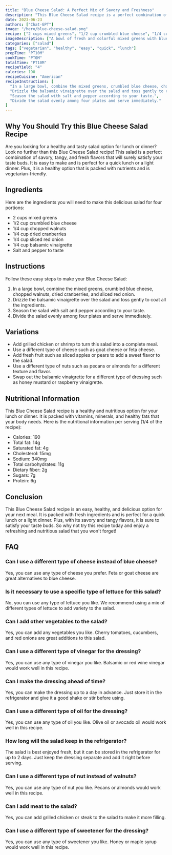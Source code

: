 ```yaml
---
title: "Blue Cheese Salad: A Perfect Mix of Savory and Freshness"
description: "This Blue Cheese Salad recipe is a perfect combination of savory, tangy, and fresh flavors that will surely satisfy your taste buds. It is easy to make and is perfect for a quick lunch or a light dinner. Plus, it is a healthy option that is packed with nutrients and is vegetarian-friendly. Try this recipe now and enjoy a delicious and refreshing salad that you won't forget!"
date: 2023-06-23
authors: ["Chat-GPT"]
image: "/hero/blue-cheese-salad.png"
recipe: ["2 cups mixed greens", "1/2 cup crumbled blue cheese", "1/4 cup chopped walnuts", "1/4 cup dried cranberries", "1/4 cup sliced red onion", "1/4 cup balsamic vinaigrette", "Salt and pepper to taste"]
imageDescription: ["A bowl of fresh and colorful mixed greens with blue cheese crumbles, walnuts, sliced red onions, and dried cranberries"]
categories: ["salad"]
tags: ["vegetarian", "healthy", "easy", "quick", "lunch"]
prepTime: "PT10M"
cookTime: "PT0M"
totalTime: "PT10M"
recipeYield: "4"
calories: 190
recipeCuisine: "American"
recipeInstructions: [
  "In a large bowl, combine the mixed greens, crumbled blue cheese, chopped walnuts, dried cranberries, and sliced red onion.",
  "Drizzle the balsamic vinaigrette over the salad and toss gently to coat all the ingredients.",
  "Season the salad with salt and pepper according to your taste.",
  "Divide the salad evenly among four plates and serve immediately."
]
---
```


## Why You Should Try this Blue Cheese Salad Recipe

Are you looking for a healthy and tasty salad option for lunch or dinner? Look no further than this Blue Cheese Salad recipe! This salad is a perfect combination of savory, tangy, and fresh flavors that will surely satisfy your taste buds. It is easy to make and is perfect for a quick lunch or a light dinner. Plus, it is a healthy option that is packed with nutrients and is vegetarian-friendly. 

## Ingredients

Here are the ingredients you will need to make this delicious salad for four portions:

- 2 cups mixed greens
- 1/2 cup crumbled blue cheese
- 1/4 cup chopped walnuts
- 1/4 cup dried cranberries
- 1/4 cup sliced red onion
- 1/4 cup balsamic vinaigrette
- Salt and pepper to taste

## Instructions

Follow these easy steps to make your Blue Cheese Salad:

1. In a large bowl, combine the mixed greens, crumbled blue cheese, chopped walnuts, dried cranberries, and sliced red onion.
2. Drizzle the balsamic vinaigrette over the salad and toss gently to coat all the ingredients.
3. Season the salad with salt and pepper according to your taste.
4. Divide the salad evenly among four plates and serve immediately.

## Variations

- Add grilled chicken or shrimp to turn this salad into a complete meal.
- Use a different type of cheese such as goat cheese or feta cheese.
- Add fresh fruit such as sliced apples or pears to add a sweet flavor to the salad.
- Use a different type of nuts such as pecans or almonds for a different texture and flavor.
- Swap out the balsamic vinaigrette for a different type of dressing such as honey mustard or raspberry vinaigrette.

## Nutritional Information

This Blue Cheese Salad recipe is a healthy and nutritious option for your lunch or dinner. It is packed with vitamins, minerals, and healthy fats that your body needs. Here is the nutritional information per serving (1/4 of the recipe):

- Calories: 190
- Total fat: 14g
- Saturated fat: 4g
- Cholesterol: 15mg
- Sodium: 340mg
- Total carbohydrates: 11g
- Dietary fiber: 2g
- Sugars: 7g
- Protein: 6g

## Conclusion

This Blue Cheese Salad recipe is an easy, healthy, and delicious option for your next meal. It is packed with fresh ingredients and is perfect for a quick lunch or a light dinner. Plus, with its savory and tangy flavors, it is sure to satisfy your taste buds. So why not try this recipe today and enjoy a refreshing and nutritious salad that you won't forget!

## FAQ

### Can I use a different type of cheese instead of blue cheese?

Yes, you can use any type of cheese you prefer. Feta or goat cheese are great alternatives to blue cheese.

### Is it necessary to use a specific type of lettuce for this salad?

No, you can use any type of lettuce you like. We recommend using a mix of different types of lettuce to add variety to the salad.

### Can I add other vegetables to the salad?

Yes, you can add any vegetables you like. Cherry tomatoes, cucumbers, and red onions are great additions to this salad.

### Can I use a different type of vinegar for the dressing?

Yes, you can use any type of vinegar you like. Balsamic or red wine vinegar would work well in this recipe.

### Can I make the dressing ahead of time?

Yes, you can make the dressing up to a day in advance. Just store it in the refrigerator and give it a good shake or stir before using.

### Can I use a different type of oil for the dressing?

Yes, you can use any type of oil you like. Olive oil or avocado oil would work well in this recipe.

### How long will the salad keep in the refrigerator?

The salad is best enjoyed fresh, but it can be stored in the refrigerator for up to 2 days. Just keep the dressing separate and add it right before serving.

### Can I use a different type of nut instead of walnuts?

Yes, you can use any type of nut you like. Pecans or almonds would work well in this recipe.

### Can I add meat to the salad?

Yes, you can add grilled chicken or steak to the salad to make it more filling.

### Can I use a different type of sweetener for the dressing?

Yes, you can use any type of sweetener you like. Honey or maple syrup would work well in this recipe.